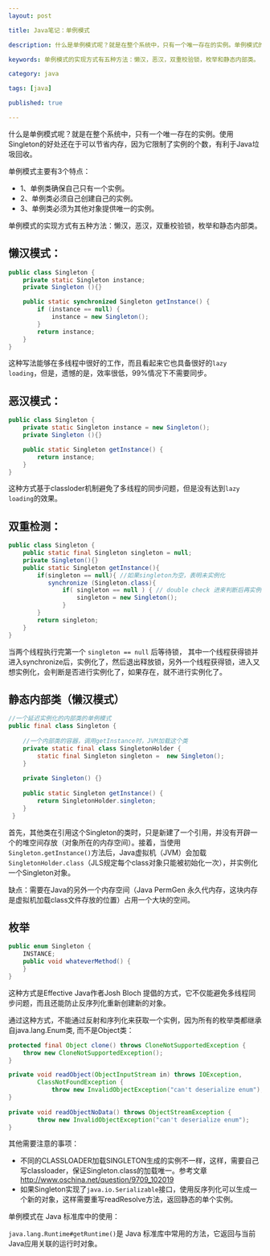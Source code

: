 ```yaml
---
layout: post

title: Java笔记：单例模式

description: 什么是单例模式呢？就是在整个系统中，只有一个唯一存在的实例。单例模式的实现方式有五种方法：懒汉，恶汉，双重校验锁，枚举和静态内部类。

keywords: 单例模式的实现方式有五种方法：懒汉，恶汉，双重校验锁，枚举和静态内部类。

category: java

tags: [java]

published: true

---
```


什么是单例模式呢？就是在整个系统中，只有一个唯一存在的实例。使用Singleton的好处还在于可以节省内存，因为它限制了实例的个数，有利于Java垃圾回收。

单例模式主要有3个特点：

- 1、单例类确保自己只有一个实例。
- 2、单例类必须自己创建自己的实例。
- 3、单例类必须为其他对象提供唯一的实例。

单例模式的实现方式有五种方法：懒汉，恶汉，双重校验锁，枚举和静态内部类。

## 懒汉模式：

```java
public class Singleton {
    private static Singleton instance;
    private Singleton (){}

    public static synchronized Singleton getInstance() {
		if (instance == null) {
		    instance = new Singleton();
		}
		return instance;
    }
}
```

这种写法能够在多线程中很好的工作，而且看起来它也具备很好的`lazy loading`，但是，遗憾的是，效率很低，99%情况下不需要同步。

## 恶汉模式：

```java
public class Singleton {
    private static Singleton instance = new Singleton();
    private Singleton (){}

    public static Singleton getInstance() {
		return instance;
    }
}
```

这种方式基于classloder机制避免了多线程的同步问题，但是没有达到`lazy loading`的效果。

## 双重检测：

```java
public class Singleton {
    public static final Singleton singleton = null;
    private Singleton(){}
    public static Singleton getInstance(){
        if(singleton == null){ //如果singleton为空，表明未实例化
           synchronize (Singleton.class){
               if( singleton == null ) { // double check 进来判断后再实例化。
                   singleton = new Singleton();
               }
        }
        return singleton;
    }
}
```

当两个线程执行完第一个 `singleton == null` 后等待锁， 其中一个线程获得锁并进入synchronize后，实例化了，然后退出释放锁，另外一个线程获得锁，进入又想实例化，会判断是否进行实例化了，如果存在，就不进行实例化了。

## 静态内部类（懒汉模式）

```java
//一个延迟实例化的内部类的单例模式
public final class Singleton {
 
    //一个内部类的容器，调用getInstance时，JVM加载这个类
    private static final class SingletonHolder {
        static final Singleton singleton =  new Singleton();
    }
 
    private Singleton() {}
 
    public static Singleton getInstance() {
        return SingletonHolder.singleton;
    }
 }
```

 首先，其他类在引用这个Singleton的类时，只是新建了一个引用，并没有开辟一个的堆空间存放（对象所在的内存空间）。接着，当使用`Singleton.getInstance()`方法后，Java虚拟机（JVM）会加载`SingletonHolder.class`（JLS规定每个class对象只能被初始化一次），并实例化一个Singleton对象。

缺点：需要在Java的另外一个内存空间（Java PermGen 永久代内存，这块内存是虚拟机加载class文件存放的位置）占用一个大块的空间。

## 枚举

```java
public enum Singleton {  
    INSTANCE;  
    public void whateverMethod() {  
    }  
}  
```

这种方式是Effective Java作者Josh Bloch 提倡的方式，它不仅能避免多线程同步问题，而且还能防止反序列化重新创建新的对象。

通过这种方式，不能通过反射和序列化来获取一个实例，因为所有的枚举类都继承自java.lang.Enum类, 而不是Object类：

```java
protected final Object clone() throws CloneNotSupportedException {  
    throw new CloneNotSupportedException();  
} 

private void readObject(ObjectInputStream in) throws IOException,  
        ClassNotFoundException {  
            throw new InvalidObjectException("can't deserialize enum");  
}  
  
private void readObjectNoData() throws ObjectStreamException {  
        throw new InvalidObjectException("can't deserialize enum");  
}  
```

其他需要注意的事项：

- 不同的CLASSLOADER加载SINGLETON生成的实例不一样，这样，需要自己写classloader，保证Singleton.class的加载唯一。参考文章<http://www.oschina.net/question/9709_102019>
- 如果Singleton实现了`java.io.Serializable`接口，使用反序列化可以生成一个新的对象，这样需要重写readResolve方法，返回静态的单个实例。

单例模式在 Java 标准库中的使用：

`java.lang.Runtime#getRuntime()`是 Java 标准库中常用的方法，它返回与当前Java应用关联的运行时对象。
